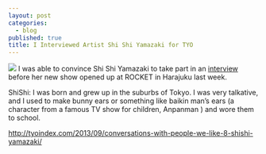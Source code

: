```yaml
---
layout: post
categories: 
  - blog
published: true
title: I Interviewed Artist Shi Shi Yamazaki for TYO
---
```


![](/media/yyvisual.jpg)
I was able to convince Shi Shi Yamazaki to take part in an [interview](http://tyoindex.com/2013/09/conversations-with-people-we-like-8-shishi-yamazaki/) before her new show opened up at ROCKET in Harajuku last week. 

ShiShi: I was born and grew up in the suburbs of Tokyo. I was very talkative, and I used to make bunny ears or something like baikin man’s ears (a character from a famous TV show for children, Anpanman ) and wore them to school.

http://tyoindex.com/2013/09/conversations-with-people-we-like-8-shishi-yamazaki/
